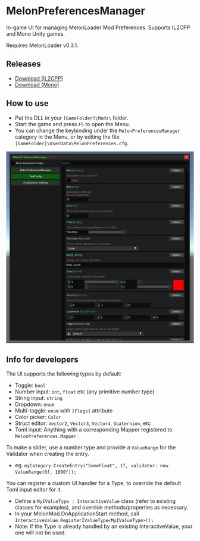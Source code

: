 # MelonPreferencesManager

In-game UI for managing MelonLoader Mod Preferences. Supports IL2CPP and Mono Unity games.

Requires MelonLoader v0.3.1.

## Releases

* [Download (IL2CPP)](https://github.com/sinai-dev/MelonPreferencesManager/releases/latest/download/MelonPrefManager.IL2CPP.zip)
* [Download (Mono)](https://github.com/sinai-dev/MelonPreferencesManager/releases/latest/download/MelonPrefManager.Mono.zip)

## How to use

* Put the DLL in your `[GameFolder]\Mods\` folder.
* Start the game and press `F5` to open the Menu.
* You can change the keybinding under the `MelonPreferencesManager` category in the Menu, or by editing the file `[GameFolder]\UserData\MelonPreferences.cfg`.

[![](img/preview.png)](https://raw.githubusercontent.com/sinai-dev/MelonPreferencesManager/master/img/preview.png)

## Info for developers

The UI supports the following types by default:

* Toggle: `bool`
* Number input: `int`, `float` etc (any primitive number type)
* String input: `string`
* Dropdown: `enum`
* Multi-toggle: `enum` with `[Flags]` attribute
* Color picker: `Color`
* Struct editor: `Vector2`, `Vector3`, `Vector4`, `Quaternion`, etc
* Toml input: Anything with a corresponding Mapper registered to `MelonPreferences.Mapper`.

To make a slider, use a number type and provide a `ValueRange` for the Validator when creating the entry.
* eg. `myCategory.CreateEntry("SomeFloat", 1f, validator: new ValueRange(0f, 1000f));`

You can register a custom UI handler for a Type, to override the default Toml input editor for it.
* Define a `MyIValueType : InteractiveValue` class (refer to existing classes for examples), and override methods/properties as necessary.
* In your MelonMod.OnApplicationStart method, call `InteractiveValue.RegisterIValueType<MyIValueType>();`
* Note: If the Type is already handled by an existing InteractiveValue, your one will not be used.

